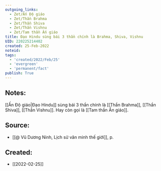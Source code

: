 ```yaml
---
outgoing_links:
  - Zet/Ấn Độ giáo
  - Zet/Thần Brahma
  - Zet/Thần Shiva
  - Zet/Thần Vishnu
  - Zet/Tam thần Ấn giáo
title: Đạo Hindu sùng bái 3 thần chính là Brahma, Shiva, Vishnu
UID: 220225214402
created: 25-Feb-2022
noteid:
tags:
  - 'created/2022/Feb/25'
  - 'evergreen'
  - 'permanent/fact'
publish: True
---
```

## Notes:
[[Ấn Độ giáo|Đạo Hindu]] sùng bái 3 thần chính là [[Thần Brahma]], [[Thần Shiva]], [[Thần Vishnu]]. Hay còn gọi là [[Tam thần Ấn giáo]].

## Source:
- [[@ Vũ Dương Ninh, Lịch sử văn minh thế giới]], p.




## Created:
- [[2022-02-25]]
